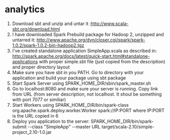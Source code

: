 # analytics



1) Download sbt and unzip and untar it :http://www.scala-sbt.org/download.html
2) I have downloaded Spark Prebuild package for Hadoop 2, unzipped and untarred it: http://www.apache.org/dyn/closer.cgi/spark/spark-1.0.2/spark-1.0.2-bin-hadoop2.tgz
3) I've created standalone application SimpleApp.scala as described in: http://spark.apache.org/docs/latest/quick-start.html#standalone-applications with proper simple.sbt file (just copied from the description) and proper directory layout
4) Make sure you have sbt in you PATH. Go to directory with your application and build your package using sbt package
5) Start Spark Server using SPARK_HOME_DIR/sbin/spark_master.sh
6) Go to localhost:8080 and make sure your server is running. Copy link from URL (from server description, not localhost. It shoul be something with port 7077 or similiar)
7) Start Workers using SPARK_HOME_DIR/bin/spark-class org.apache.spark.deploy.worker.Worker spark://IP:PORT where IP:PORT is the URL copied in 6
8) Deploy you application to the server: SPARK_HOME_DIR/bin/spark-submit --class "SimpleApp" --master URL target/scala-2.10/simple-project_2.10-1.0.jar
